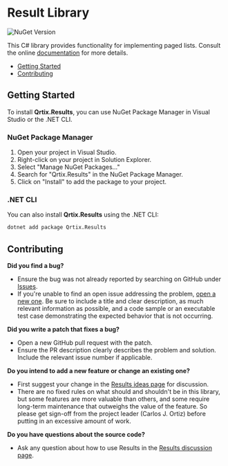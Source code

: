 # Result Library

![NuGet Version](https://img.shields.io/nuget/v/Qrtix.Results)

This C# library provides functionality for implementing paged lists.
Consult the online [documentation](https://Q-rtix.github.io/Results/) for more details.

- [Getting Started](#getting-started)
- [Contributing](#contributing)

## Getting Started

To install **Qrtix.Results**, you can use NuGet Package Manager in Visual Studio or the .NET CLI.

### NuGet Package Manager

1. Open your project in Visual Studio.
2. Right-click on your project in Solution Explorer.
3. Select "Manage NuGet Packages..."
4. Search for "Qrtix.Results" in the NuGet Package Manager.
5. Click on "Install" to add the package to your project.

### .NET CLI

You can also install **Qrtix.Results** using the .NET CLI:

```sh
dotnet add package Qrtix.Results
```

## Contributing

**Did you find a bug?**

- Ensure the bug was not already reported by searching on GitHub
  under [Issues](https://github.com/Q-rtix/Results/issues).
- If you're unable to find an open issue addressing the
  problem, [open a new one](https://github.com/Q-rtix/Results/issues/new). Be sure to include a title and clear
  description, as much relevant information as possible, and a code sample or an executable test case demonstrating the
  expected behavior that is not occurring.

**Did you write a patch that fixes a bug?**

- Open a new GitHub pull request with the patch.
- Ensure the PR description clearly describes the problem and solution. Include the relevant issue number if applicable.

**Do you intend to add a new feature or change an existing one?**

- First suggest your change in the [Results ideas page](https://github.com/Q-rtix/Results/discussions/categories/ideas)
  for discussion.
- There are no fixed rules on what should and shouldn't be in this library, but some features are more valuable than
  others, and some require long-term maintenance that outweighs the value of the feature. So please get sign-off from
  the
  project leader (Carlos J. Ortiz) before putting in an excessive amount of work.

**Do you have questions about the source code?**

- Ask any question about how to use Results in
  the [Results discussion page](https://github.com/Q-rtix/Results/discussions/new?category=q-a).

